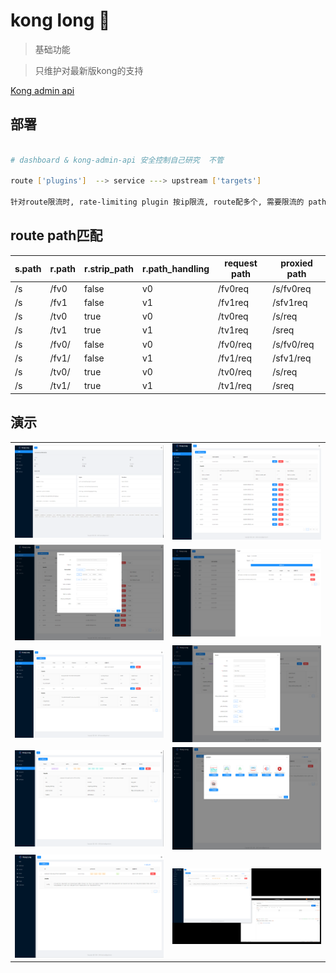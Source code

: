 # kong long  :dragon:

> 基础功能

> 只维护对最新版kong的支持

[Kong admin api](https://docs.konghq.com/2.2.x/admin-api/)

## 部署

```bash

# dashboard & kong-admin-api 安全控制自己研究  不管

route ['plugins']  --> service ---> upstream ['targets']

针对route限流时, rate-limiting plugin 按ip限流, route配多个, 需要限流的 path 单独剔出来

```

## route path匹配

|  s.path   | r.path  |r.strip_path  |r.path_handling  |request path  |proxied path  |
|  ----  | ----  |----  |----  |----  |----  |
| /s  | /fv0 |false |v0 |/fv0req |/s/fv0req |
| /s  | /fv1 |false |v1 |/fv1req |/sfv1req |
| /s  | /tv0 |true |v0 |/tv0req |/s/req |
| /s  | /tv1 |true |v1 |/tv1req |/sreq |
| /s  | /fv0/ |false |v0 |/fv0/req |/s/fv0/req |
| /s  | /fv1/ |false |v1 |/fv1/req |/sfv1/req |
| /s  | /tv0/ |true |v0 |/tv0/req |/s/req |
| /s  | /tv1/ |true |v1 |/tv1/req |/sreq |

## 演示

<table>
    <tr>
        <td><img src="https://github.com/boot-vue/pics/blob/main/1.png?raw=true" alt=""/></td>
        <td><img src="https://github.com/boot-vue/pics/blob/main/2.png?raw=true" alt=""/></td>
    </tr>
    <tr>
        <td><img src="https://github.com/boot-vue/pics/blob/main/3.png?raw=true" alt=""/></td>
        <td><img src="https://github.com/boot-vue/pics/blob/main/4.png?raw=true" alt=""/></td>
    </tr>
    <tr>
        <td><img src="https://github.com/boot-vue/pics/blob/main/5.png?raw=true" alt=""/></td>
        <td><img src="https://github.com/boot-vue/pics/blob/main/6.png?raw=true" alt=""/></td>
    </tr>
    <tr>
        <td><img src="https://github.com/boot-vue/pics/blob/main/7.png?raw=true" alt=""/></td>
        <td><img src="https://github.com/boot-vue/pics/blob/main/8.png?raw=true" alt=""/></td>
    </tr>
    <tr>
        <td><img src="https://github.com/boot-vue/pics/blob/main/9.png?raw=true" alt=""/></td>
        <td><img src="https://github.com/boot-vue/pics/blob/main/10.png?raw=true" alt=""/></td>
    </tr>
</table>